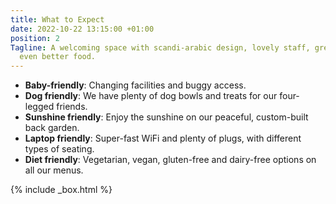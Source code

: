 ```yaml
---
title: What to Expect
date: 2022-10-22 13:15:00 +01:00
position: 2
Tagline: A welcoming space with scandi-arabic design, lovely staff, great drinks and
  even better food.
---
```


* **Baby-friendly**: Changing facilities and buggy access.
* **Dog friendly**: We have plenty of dog bowls and treats for our four-legged friends.
* **Sunshine friendly**: Enjoy the sunshine on our peaceful, custom-built back garden.
* **Laptop friendly**: Super-fast WiFi and plenty of plugs, with different types of seating.
* **Diet friendly**: Vegetarian, vegan, gluten-free and dairy-free options on all our menus.

{% include _box.html %}

